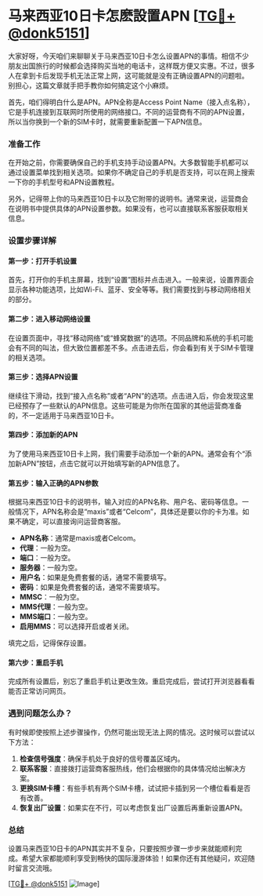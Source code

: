 # 马来西亚10日卡怎麽設置APN [[TG💪+ @donk5151](https://t.me/s/donk5151)]

大家好呀，今天咱们来聊聊关于马来西亚10日卡怎么设置APN的事情。相信不少朋友出国旅行的时候都会选择购买当地的电话卡，这样既方便又实惠。不过，很多人在拿到卡后发现手机无法正常上网，这可能就是没有正确设置APN的问题啦。别担心，这篇文章就手把手教你如何搞定这个小麻烦。

首先，咱们得明白什么是APN。APN全称是Access Point Name（接入点名称），它是手机连接到互联网时所使用的网络接口。不同的运营商有不同的APN设置，所以当你换到一个新的SIM卡时，就需要重新配置一下APN信息。

### **准备工作**
在开始之前，你需要确保自己的手机支持手动设置APN。大多数智能手机都可以通过设置菜单找到相关选项。如果你不确定自己的手机是否支持，可以在网上搜索一下你的手机型号和APN设置教程。

另外，记得带上你的马来西亚10日卡以及它附带的说明书。通常来说，运营商会在说明书中提供具体的APN设置参数。如果没有，也可以直接联系客服获取相关信息。

### 设置步骤详解

#### **第一步：打开手机设置**
首先，打开你的手机主屏幕，找到“设置”图标并点击进入。一般来说，设置界面会显示各种功能选项，比如Wi-Fi、蓝牙、安全等等。我们需要找到与移动网络相关的部分。

#### **第二步：进入移动网络设置**
在设置页面中，寻找“移动网络”或“蜂窝数据”的选项。不同品牌和系统的手机可能会有不同的叫法，但大致位置都差不多。点击进去后，你会看到有关于SIM卡管理的相关选项。

#### **第三步：选择APN设置**
继续往下滑动，找到“接入点名称”或者“APN”的选项。点击进入后，你会发现这里已经预存了一些默认的APN信息。这些可能是为你所在国家的其他运营商准备的，不一定适用于马来西亚10日卡。

#### **第四步：添加新的APN**
为了使用马来西亚10日卡上网，我们需要手动添加一个新的APN。通常会有个“添加新APN”按钮，点击它就可以开始填写新的APN信息了。

#### **第五步：输入正确的APN参数**
根据马来西亚10日卡的说明书，输入对应的APN名称、用户名、密码等信息。一般情况下，APN名称会是“maxis”或者“Celcom”，具体还是要以你的卡为准。如果不确定，可以直接询问运营商客服。

- **APN名称**：通常是maxis或者Celcom。
- **代理**：一般为空。
- **端口**：一般为空。
- **服务器**：一般为空。
- **用户名**：如果是免费套餐的话，通常不需要填写。
- **密码**：如果是免费套餐的话，通常不需要填写。
- **MMSC**：一般为空。
- **MMS代理**：一般为空。
- **MMS端口**：一般为空。
- **启用MMS**：可以选择开启或者关闭。

填完之后，记得保存设置。

#### **第六步：重启手机**
完成所有设置后，别忘了重启手机让更改生效。重启完成后，尝试打开浏览器看看能否正常访问网页。

### **遇到问题怎么办？**
有时候即使按照上述步骤操作，仍然可能出现无法上网的情况。这时候可以尝试以下方法：

1. **检查信号强度**：确保手机处于良好的信号覆盖区域内。
2. **联系客服**：直接拨打运营商客服热线，他们会根据你的具体情况给出解决方案。
3. **更换SIM卡槽**：有些手机有两个SIM卡槽，试试把卡插到另一个槽位看看是否有改善。
4. **恢复出厂设置**：如果实在不行，可以考虑恢复出厂设置后再重新设置APN。

### **总结**
设置马来西亚10日卡的APN其实并不复杂，只要按照步骤一步步来就能顺利完成。希望大家都能顺利享受到畅快的国际漫游体验！如果你还有其他疑问，欢迎随时留言交流哦。

[[TG💪+ @donk5151](https://t.me/s/donk5151) ![Image](https://i.postimg.cc/rwNCRYN7/Snipaste-2025-04-30-17-27-05.png)]